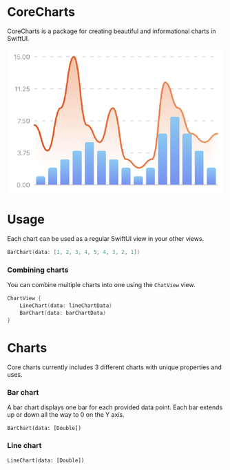 # CoreCharts

CoreCharts is a package for creating beautiful and informational charts in SwiftUI.

![Screenshot](Assets/Screenshot.png)

# Usage

Each chart can be used as a regular SwiftUI view in your other views.

```swift
BarChart(data: [1, 2, 3, 4, 5, 4, 3, 2, 1])
```

### Combining charts

You can combine multiple charts into one using the `ChatView` view.

```swift
ChartView {
    LineChart(data: lineChartData)
    BarChart(data: barChartData)
}
```

# Charts

Core charts currently includes 3 different charts with unique properties and uses.

### Bar chart

A bar chart displays one bar for each provided data point. Each bar extends up or down all the way to 0 on the Y axis.

```
BarChart(data: [Double])
```

### Line chart

```
LineChart(data: [Double])
```

